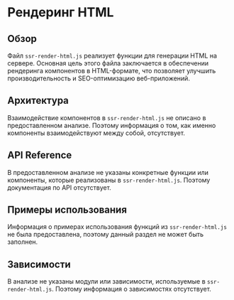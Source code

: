 # Рендеринг HTML

## Обзор
Файл `ssr-render-html.js` реализует функции для генерации HTML на сервере. Основная цель этого файла заключается в обеспечении рендеринга компонентов в HTML-формате, что позволяет улучшить производительность и SEO-оптимизацию веб-приложений.

## Архитектура
Взаимодействие компонентов в `ssr-render-html.js` не описано в предоставленном анализе. Поэтому информация о том, как именно компоненты взаимодействуют между собой, отсутствует.

## API Reference
В предоставленном анализе не указаны конкретные функции или компоненты, которые реализованы в `ssr-render-html.js`. Поэтому документация по API отсутствует.

## Примеры использования
Информация о примерах использования функций из `ssr-render-html.js` не была предоставлена, поэтому данный раздел не может быть заполнен.

## Зависимости
В анализе не указаны модули или зависимости, используемые в `ssr-render-html.js`. Поэтому информация о зависимостях отсутствует.